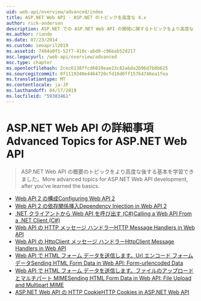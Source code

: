 ```yaml
---
uid: web-api/overview/advanced/index
title: ASP.NET Web API - ASP.NET のトピックを高度な 4.x
author: rick-anderson
description: ASP.NET での ASP.NET Web API の開発に関するトピックをより高度な 4.x では後、基本を学習できました。
ms.author: riande
ms.date: 07/23/2014
ms.custom: seoapril2019
ms.assetid: 7404a0f1-52f7-410c-abd0-c96bab52d217
msc.legacyurl: /web-api/overview/advanced
msc.type: chapter
ms.openlocfilehash: 2cec6138ffcd6019eae23c82abda2b96d7b0b625
ms.sourcegitcommit: 0f1119340e4464720cfd16d0ff15764746ea1fea
ms.translationtype: MT
ms.contentlocale: ja-JP
ms.lasthandoff: 04/17/2019
ms.locfileid: "59383461"
---
```

# <a name="advanced-topics-for-aspnet-web-api"></a><span data-ttu-id="abf8e-103">ASP.NET Web API の詳細事項</span><span class="sxs-lookup"><span data-stu-id="abf8e-103">Advanced Topics for ASP.NET Web API</span></span>

> <span data-ttu-id="abf8e-104">ASP.NET Web API の概要のトピックをより高度な後する基本を学習できました。</span><span class="sxs-lookup"><span data-stu-id="abf8e-104">More advanced topics for ASP.NET Web API development, after you've learned the basics.</span></span>


- [<span data-ttu-id="abf8e-105">Web API 2 の構成</span><span class="sxs-lookup"><span data-stu-id="abf8e-105">Configuring Web API 2</span></span>](configuring-aspnet-web-api.md)
- [<span data-ttu-id="abf8e-106">Web API 2 の依存関係挿入</span><span class="sxs-lookup"><span data-stu-id="abf8e-106">Dependency Injection in Web API 2</span></span>](dependency-injection.md)
- [<span data-ttu-id="abf8e-107">.NET クライアントから Web API を呼び出す (C#)</span><span class="sxs-lookup"><span data-stu-id="abf8e-107">Calling a Web API From a .NET Client (C#)</span></span>](calling-a-web-api-from-a-net-client.md)
- [<span data-ttu-id="abf8e-108">Web API の HTTP メッセージ ハンドラー</span><span class="sxs-lookup"><span data-stu-id="abf8e-108">HTTP Message Handlers in Web API</span></span>](http-message-handlers.md)
- [<span data-ttu-id="abf8e-109">Web API の HttpClient メッセージ ハンドラー</span><span class="sxs-lookup"><span data-stu-id="abf8e-109">HttpClient Message Handlers in Web API</span></span>](httpclient-message-handlers.md)
- [<span data-ttu-id="abf8e-110">Web API で HTML フォーム データを送信します。Url エンコード フォーム データ</span><span class="sxs-lookup"><span data-stu-id="abf8e-110">Sending HTML Form Data in Web API: Form-urlencoded Data</span></span>](sending-html-form-data-part-1.md)
- [<span data-ttu-id="abf8e-111">Web API で HTML フォーム データを送信します。ファイルのアップロードとマルチパート MIME</span><span class="sxs-lookup"><span data-stu-id="abf8e-111">Sending HTML Form Data in Web API: File Upload and Multipart MIME</span></span>](sending-html-form-data-part-2.md)
- [<span data-ttu-id="abf8e-112">ASP.NET Web API の HTTP Cookie</span><span class="sxs-lookup"><span data-stu-id="abf8e-112">HTTP Cookies in ASP.NET Web API</span></span>](http-cookies.md)

